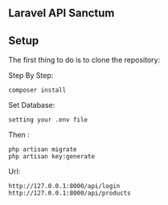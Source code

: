 ## Laravel API Sanctum

## Setup
The first thing to do is to clone the repository:

Step By Step:
```
composer install
```
Set Database:
```
setting your .env file
```
Then :
```
php artisan migrate
php artisan key:generate
```
Url:
```
http://127.0.0.1:8000/api/login
http://127.0.0.1:8000/api/products
```
